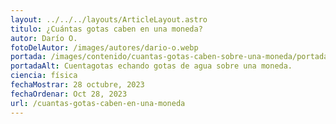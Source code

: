 ```yaml
---
layout: ../../../layouts/ArticleLayout.astro
titulo: ¿Cuántas gotas caben en una moneda?
autor: Darío O.
fotoDelAutor: /images/autores/dario-o.webp
portada: /images/contenido/cuantas-gotas-caben-sobre-una-moneda/portada.webp
portadaAlt: Cuentagotas echando gotas de agua sobre una moneda.
ciencia: física
fechaMostrar: 28 octubre, 2023
fechaOrdenar: Oct 28, 2023
url: /cuantas-gotas-caben-en-una-moneda
---
```

